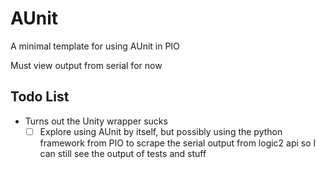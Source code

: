 # AUnit

A minimal template for using AUnit in PIO

Must view output from serial for now

## Todo List

- Turns out the Unity wrapper sucks
    - [ ] Explore using AUnit by itself, but possibly using the python framework from PIO to scrape the serial output from logic2 api so I can still see the output of tests and stuff
